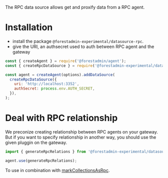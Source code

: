 The RPC data source allows get and proxify data from a RPC agent.

# Installation

- install the package `@forestadmin-experimental/datasource-rpc`.
- give the URI, an authsecret used to auth between RPC agent and the gateway

```javascript
const { createAgent } = require('@forestadmin/agent');
const { createRpcDataSource } = require('@forestadmin-experimental/datasource-rpc');

const agent = createAgent(options).addDataSource(
  createRpcDataSource({
    uri: 'http://localhost:3352',
    authSecret: process.env.AUTH_SECRET,
  }),
);
```

# Deal with RPC relationship

We preconize creating relationship between RPC agents on your gateway.
But if you want to specify relationship in another way, you should use the given pluggin on the gateway.

```javascript
import { generateRpcRelations } from '@forestadmin-experimental/datasource-rpc';

agent.use(generateRpcRelations);
```

To use in combination with [markCollectionsAsRpc](https://github.com/ForestAdmin/forestadmin-experimental/blob/main/packages/rpc-agent/README.md).
